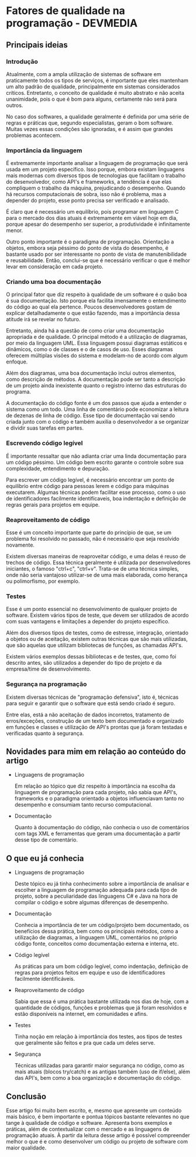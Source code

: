 # Fatores de qualidade na programação - DEVMEDIA

## Principais ideias

### Introdução
Atualmente, com a ampla utilização de sistemas de software em praticamente todos os tipos
de serviços, é importante que eles mantenham um alto padrão de qualidade, principalmente
em sistemas considerados críticos.
Entretanto, o conceito de qualidade é muito abstrato e não aceita unanimidade, pois o que
é bom para alguns, certamente não será para outros. 

No caso dos softwares, a qualidade geralmente é definida por uma série de regras e 
práticas que, segundo especialistas, geram o bom software. Muitas vezes essas condições
são ignoradas, e é assim que grandes problemas acontecem.

### Importância da linguagem
É extremamente importante analisar a linguagem de programação que será usada em um projeto
específico. Isso porque, embora existam linguagens mais modernas com diversos tipos de
tecnologias que facilitam o trabalho do desenvolvedor, como API's e frameworks, a tendência
é que elas compliquem o trabalho da máquina, prejudicando o desempenho. Quando há recursos
computacionais de sobra, isso não é problema, mas a depender do projeto, esse ponto precisa
ser verificado e analisado.

É claro que é necessário um equilíbrio, pois programar em linguagem C para o mercado dos
dias atuais é extremamente em viável hoje em dia, porque apesar do desempenho ser superior,
a produtividade é infinitamente menor.

Outro ponto importante é o paradigma de programação. Orientação a objetos, embora seja
péssimo do ponto de vista do desempenho, é bastante usado por ser interessante no ponto 
de vista de manutenibilidade e reusabilidade. Então, conclui-se que é necessário verificar
o que é melhor levar em consideração em cada projeto.

### Criando uma boa documentação
O principal fator que diz respeito à qualidade de um software é o quão boa é sua
documentação. Isto porque ela facilita imensamente o entendimento do código ao qual ela
pertence. Poucos desenvolvedores gostam de explicar detalhadamente o que estão fazendo,
mas a importância dessa atitude irá se revelar no futuro.

Entretanto, ainda há a questão de como criar uma documentação apropriada e de qualidade.
O principal método é a utilização de diagramas, por meio da linguagem UML. Essa linguagem
possui diagramas estáticos e dinâmicos, como o de classes e o de casos de uso. Esses
diagramas oferecem múltiplas visões do sistema e modelam-no de acordo com algum enfoque.

Além dos diagramas, uma boa documentação inclui outros elementos, como descrição de
métodos. A documentação pode ser tanto a descrição de um projeto ainda inexistente quanto
o registro interno das estruturas do programa.

A documentação do código fonte é um dos passos que ajuda a entender o sistema como um todo.
Uma linha de comentário pode economizar a leitura de dezenas de linha de código. Esse tipo
de documentação vai sendo criada junto com o código e também auxilia o desenvolvedor a se
organizar e dividir suas tarefas em partes.

### Escrevendo código legível
É importante ressaltar que não adianta criar uma linda documentação para um código péssimo.
Um código bem escrito garante o controle sobre sua complexidade, entendimento e depuração.

Para escrever um código legível, é necessário encontrar um ponto de equilíbrio entre
código para pessoas lerem e código para máquinas executarem. Algumas técnicas podem 
facilitar esse processo, como o uso de identificadores facilmente identifícaveis, 
boa indentação e definição de regras gerais para projetos em equipe.

### Reaproveitamento de código
Esse é um conceito importante que parte do princípio de que, se um problema foi resolvido
no passado, não é necessário que seja resolvido novamente.

Existem diversas maneiras de reaproveitar código, e uma delas é reuso de trechos de código.
Essa técnica geralmente é utilizada por desenvolvedores iniciantes, o famoso "ctrl+c",
"ctrl+v". Trata-se de uma técnica simples, onde não seria vantajoso utilizar-se de uma mais
elaborada, como herança ou polimorfismo, por exemplo.

### Testes
Esse é um ponto essencial no desenvolvimento de qualquer projeto de software. Existem 
vários tipos de teste, que devem ser utilizados de acordo com suas vantagens e limitações
a depender do projeto específico.

Além dos diversos tipos de testes, como de estresse, integração, orientado a objetos ou de 
aceitação, existem outras técnicas que são mais utilizadas, que são aquelas que utilizam
bibliotecas de funções, as chamadas API's.

Existem vários exemplos dessas bibliotecas e de testes, que, como foi descrito antes, são
utilizados a depender do tipo de projeto e da empresa/time de desenvolvimento.

### Segurança na programação
Existem diversas técnicas de "programação defensiva", isto é, técnicas para seguir e 
garantir que o software que está sendo criado é seguro.

Entre elas, está a não aceitação de dados incorretos, tratamento de erros/exceções, 
construção de um texto bem documentado e organizado em funções e classes e utilização de
API's prontas que já foram testadas e verificadas quanto à segurança.

## Novidades para mim em relação ao conteúdo do artigo
 - Linguagens de programação
  
    Em relação ao tópico que diz respeito à importância na escolha da linguagem de programação
    para cada projeto, não sabia que API's, frameworks e o paradigma orientado a objetos
    influenciavam tanto no desempenho e consumiam tanto recurso computacional.

 - Documentação

    Quanto à documentação do código, não conhecia o uso de comentários com tags XML e
    ferramentas que geram uma documentação a partir desse tipo de comentário.

  ## O que eu já conhecia
 - Linguagens de programação

   Deste tópico eu já tinha conhecimento sobre a importância de analisar e escolher
   a linguagem de programação adequada para cada tipo de projeto, sobre a peculiaridade
   das linguagens C# e Java na hora de compilar o código e sobre algumas diferenças de
   desempenho.

- Documentação
 
   Conhecia a importância de ter um código/projeto bem documentado, os benefícios
   dessa prática, bem como os principais métodos, como a utilização de diagramas,
   a linguagem UML, comentários no próprio código fonte, conceitos como documentação
   externa e interna, etc.

- Código legível
  
  As práticas para um bom código legível, como indentação, definição de regras para
  projetos feitos em equipe e uso de identificadores facilmente identificáveis.

- Reaproveitamento de código
  
  Sabia que essa é uma prática bastante utilizada nos dias de hoje, com a quantidade
  de códigos, funções e problemas que já foram resolvidos e estão disponíveis na
  internet, em comunidades e afins.

- Testes

  Tinha noção em relação à importância dos testes, aos tipos de testes que geralmente
  são feitos e pra que cada um deles serve.

- Segurança

  Técnicas utilizadas para garantir maior segurança no código, como as mais atuais
  (blocos try/catch) e as antigas também (uso de if/else), além das API's, bem como
  a boa organização e documentação do código.

## Conclusão
Esse artigo foi muito bem escrito, e, mesmo que apresente um conteúdo mais básico,
é bem importante e pontua tópicos bastante relevantes no que tange à qualidade de
código e software. Apresenta bons exemplos e práticas, além de contextualizar
com o mercado e as linguagens de programação atuais. À partir da leitura desse artigo
é possível compreender melhor o que é e como desenvolver um código ou projeto de 
software com maior qualidade.









